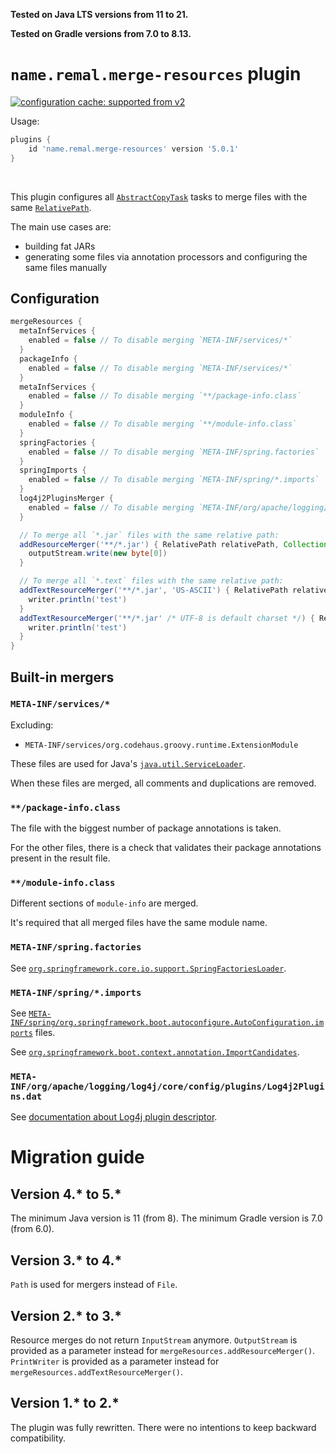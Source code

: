 **Tested on Java LTS versions from <!--property:java-runtime.min-version-->11<!--/property--> to <!--property:java-runtime.max-version-->21<!--/property-->.**

**Tested on Gradle versions from <!--property:gradle-api.min-version-->7.0<!--/property--> to <!--property:gradle-api.max-version-->8.13<!--/property-->.**

# `name.remal.merge-resources` plugin

[![configuration cache: supported from v2](https://img.shields.io/static/v1?label=configuration%20cache&message=supported+from+v2&color=success)](https://docs.gradle.org/current/userguide/configuration_cache.html)

Usage:

<!--plugin-usage:name.remal.merge-resources-->
```groovy
plugins {
    id 'name.remal.merge-resources' version '5.0.1'
}
```
<!--/plugin-usage-->

&nbsp;

This plugin configures all [`AbstractCopyTask`](https://docs.gradle.org/current/javadoc/org/gradle/api/tasks/AbstractCopyTask.html) tasks to merge files with the same [`RelativePath`](https://docs.gradle.org/current/javadoc/org/gradle/api/file/RelativePath.html).

The main use cases are:

* building fat JARs
* generating some files via annotation processors and configuring the same files manually

## Configuration

```groovy
mergeResources {
  metaInfServices {
    enabled = false // To disable merging `META-INF/services/*`
  }
  packageInfo {
    enabled = false // To disable merging `META-INF/services/*`
  }
  metaInfServices {
    enabled = false // To disable merging `**/package-info.class`
  }
  moduleInfo {
    enabled = false // To disable merging `**/module-info.class`
  }
  springFactories {
    enabled = false // To disable merging `META-INF/spring.factories`
  }
  springImports {
    enabled = false // To disable merging `META-INF/spring/*.imports`
  }
  log4j2PluginsMerger {
    enabled = false // To disable merging `META-INF/org/apache/logging/log4j/core/config/plugins/Log4j2Plugins.dat`
  }

  // To merge all `*.jar` files with the same relative path:
  addResourceMerger('**/*.jar') { RelativePath relativePath, Collection<Path> paths, OutputStream outputStream ->
    outputStream.write(new byte[0])
  }

  // To merge all `*.text` files with the same relative path:
  addTextResourceMerger('**/*.jar', 'US-ASCII') { RelativePath relativePath, Collection<Path> paths, PrintWriter writer ->
    writer.println('test')
  }
  addTextResourceMerger('**/*.jar' /* UTF-8 is default charset */) { RelativePath relativePath, Collection<Path> paths, PrintWriter writer ->
    writer.println('test')
  }
}
```

## Built-in mergers

### `META-INF/services/*`

Excluding:

* `META-INF/services/org.codehaus.groovy.runtime.ExtensionModule`

These files are used for Java's [`java.util.ServiceLoader`](https://docs.oracle.com/javase/8/docs/api/java/util/ServiceLoader.html).

When these files are merged, all comments and duplications are removed.

### `**/package-info.class`

The file with the biggest number of package annotations is taken.

For the other files, there is a check that validates their package annotations present in the result file.

### `**/module-info.class`

Different sections of `module-info` are merged.

It's required that all merged files have the same module name.

### `META-INF/spring.factories`

See [`org.springframework.core.io.support.SpringFactoriesLoader`](https://docs.spring.io/spring-framework/docs/current/javadoc-api/org/springframework/core/io/support/SpringFactoriesLoader.html).

### `META-INF/spring/*.imports`

See [`META-INF/spring/org.springframework.boot.autoconfigure.AutoConfiguration.imports`](https://docs.spring.io/spring-boot/docs/current/reference/html/features.html#features.developing-auto-configuration) files.

See [`org.springframework.boot.context.annotation.ImportCandidates`](https://docs.spring.io/spring-boot/docs/current/api/org/springframework/boot/context/annotation/ImportCandidates.html).

### `META-INF/org/apache/logging/log4j/core/config/plugins/Log4j2Plugins.dat`

See [documentation about Log4j plugin descriptor](https://logging.apache.org/log4j/2.x/manual/plugins.html#plugin-registry).

# Migration guide

## Version 4.* to 5.*

The minimum Java version is 11 (from 8).
The minimum Gradle version is 7.0 (from 6.0).

## Version 3.* to 4.*

`Path` is used for mergers instead of `File`.

## Version 2.* to 3.*

Resource merges do not return `InputStream` anymore.
`OutputStream` is provided as a parameter instead for `mergeResources.addResourceMerger()`.
`PrintWriter` is provided as a parameter instead for `mergeResources.addTextResourceMerger()`.

## Version 1.* to 2.*

The plugin was fully rewritten. There were no intentions to keep backward compatibility.

